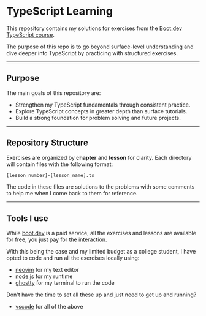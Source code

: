 # TypeScript Learning

This repository contains my solutions for exercises from the [Boot.dev TypeScript course](https://www.boot.dev/courses/learn-typescript).

The purpose of this repo is to go beyond surface-level understanding and dive deeper into TypeScript by practicing with structured exercises.

---

## Purpose

The main goals of this repository are:

- Strengthen my TypeScript fundamentals through consistent practice.  
- Explore TypeScript concepts in greater depth than surface tutorials.  
- Build a strong foundation for problem solving and future projects.  

---

## Repository Structure

Exercises are organized by **chapter** and **lesson** for clarity. Each directory will contain files with the following format: 
```bash
[lesson_number]-[lesson_name].ts
```
The code in these files are solutions to the problems with some comments to help me when I come back to them for reference. 

---

## Tools I use 

While [boot.dev](https://www.boot.dev) is a paid service, all the exercises and lessons are available for free, you just pay for the interaction. 

With this being the case and my limited budget as a college student, I have opted to code and run all the exercises locally using:

-   [neovim](https://neovim.io/) for my text editor
-   [node.js](https://nodejs.org/en) for my runtime
-   [ghostty](https://ghostty.org/) for my terminal to run the code

Don't have the time to set all these up and just need to get up and running?
-   [vscode](https://code.visualstudio.com/) for all of the above
